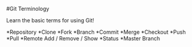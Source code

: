 #Git Terminology

Learn the basic terms for using Git!

*Repository
*Clone
*Fork
*Branch
*Commit
*Merge
*Checkout
*Push
*Pull
*Remote Add / Remove / Show
*Status
*Master Branch
